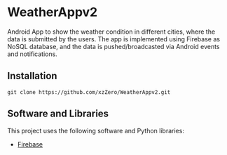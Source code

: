 # WeatherAppv2
Android App to show the weather condition in different cities, where the data is submitted by the users. The app is implemented using Firebase as NoSQL database, and the data is pushed/broadcasted via Android events and notifications.

## Installation
```
git clone https://github.com/xzZero/WeatherAppv2.git
```

## Software and Libraries

This project uses the following software and Python libraries:

* [Firebase](https://firebase.google.com/)

